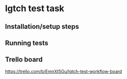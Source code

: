 # lgtch test task

## Installation/setup steps

## Running tests

## Trello board
https://trello.com/b/EmnXt5Gu/lgtch-test-workflow-board